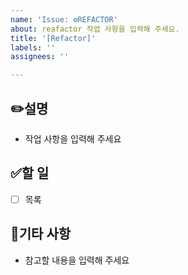 ```yaml
---
name: 'Issue: ⚙️REFACTOR'
about: reafactor 작업 사항을 입력해 주세요.
title: '[Refactor]'
labels: ''
assignees: ''

---
```


✏️설명
-
- 작업 사항을 입력해 주세요

✅할 일
-
- [ ] 목록

🐾기타 사항
-
- 참고할 내용을 입력해 주세요
